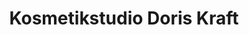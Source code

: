 ---
title: "Kosmetikstudio Doris Kraft"
url: /lohr-am-main/kosmetikstudio-doris-kraft/
shop: Kosmetik
---